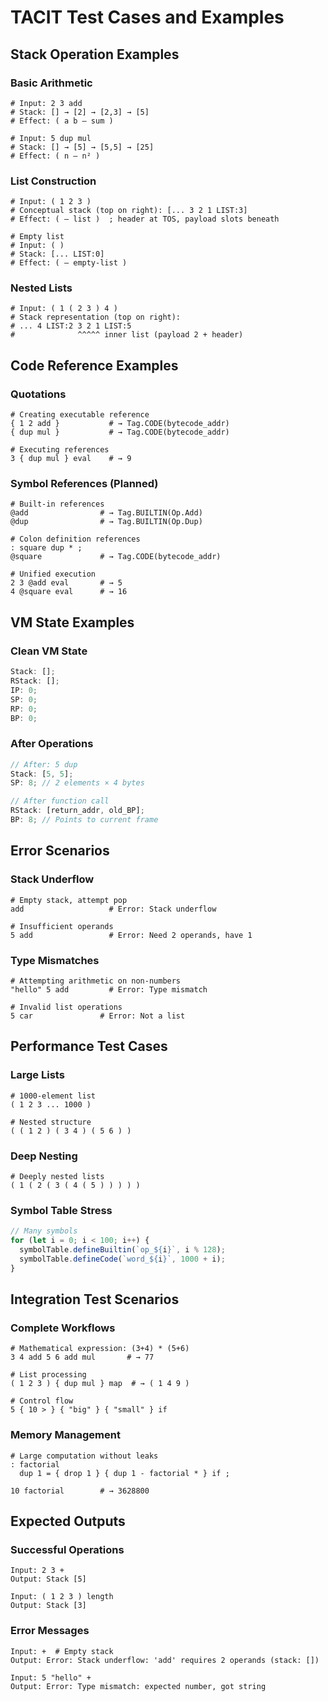 # TACIT Test Cases and Examples

## Stack Operation Examples

### Basic Arithmetic

```tacit
# Input: 2 3 add
# Stack: [] → [2] → [2,3] → [5]
# Effect: ( a b — sum )

# Input: 5 dup mul
# Stack: [] → [5] → [5,5] → [25]
# Effect: ( n — n² )
```

### List Construction

```tacit
# Input: ( 1 2 3 )
# Conceptual stack (top on right): [... 3 2 1 LIST:3]
# Effect: ( — list )  ; header at TOS, payload slots beneath

# Empty list
# Input: ( )
# Stack: [... LIST:0]
# Effect: ( — empty-list )
```

### Nested Lists

```tacit
# Input: ( 1 ( 2 3 ) 4 )
# Stack representation (top on right):
# ... 4 LIST:2 3 2 1 LIST:5
#              ^^^^^ inner list (payload 2 + header)
```

## Code Reference Examples

### Quotations

```tacit
# Creating executable reference
{ 1 2 add }           # → Tag.CODE(bytecode_addr)
{ dup mul }           # → Tag.CODE(bytecode_addr)

# Executing references
3 { dup mul } eval    # → 9
```

### Symbol References (Planned)

```tacit
# Built-in references
@add                # → Tag.BUILTIN(Op.Add)
@dup                # → Tag.BUILTIN(Op.Dup)

# Colon definition references
: square dup * ;
@square             # → Tag.CODE(bytecode_addr)

# Unified execution
2 3 @add eval       # → 5
4 @square eval      # → 16
```

## VM State Examples

### Clean VM State

```typescript
Stack: [];
RStack: [];
IP: 0;
SP: 0;
RP: 0;
BP: 0;
```

### After Operations

```typescript
// After: 5 dup
Stack: [5, 5];
SP: 8; // 2 elements × 4 bytes

// After function call
RStack: [return_addr, old_BP];
BP: 8; // Points to current frame
```

## Error Scenarios

### Stack Underflow

```tacit
# Empty stack, attempt pop
add                   # Error: Stack underflow

# Insufficient operands
5 add                 # Error: Need 2 operands, have 1
```

### Type Mismatches

```tacit
# Attempting arithmetic on non-numbers
"hello" 5 add         # Error: Type mismatch

# Invalid list operations
5 car               # Error: Not a list
```

## Performance Test Cases

### Large Lists

```tacit
# 1000-element list
( 1 2 3 ... 1000 )

# Nested structure
( ( 1 2 ) ( 3 4 ) ( 5 6 ) )
```

### Deep Nesting

```tacit
# Deeply nested lists
( 1 ( 2 ( 3 ( 4 ( 5 ) ) ) ) )
```

### Symbol Table Stress

```typescript
// Many symbols
for (let i = 0; i < 100; i++) {
  symbolTable.defineBuiltin(`op_${i}`, i % 128);
  symbolTable.defineCode(`word_${i}`, 1000 + i);
}
```

## Integration Test Scenarios

### Complete Workflows

```tacit
# Mathematical expression: (3+4) * (5+6)
3 4 add 5 6 add mul       # → 77

# List processing
( 1 2 3 ) { dup mul } map  # → ( 1 4 9 )

# Control flow
5 { 10 > } { "big" } { "small" } if
```

### Memory Management

```tacit
# Large computation without leaks
: factorial
  dup 1 = { drop 1 } { dup 1 - factorial * } if ;

10 factorial        # → 3628800
```

## Expected Outputs

### Successful Operations

```
Input: 2 3 +
Output: Stack [5]

Input: ( 1 2 3 ) length
Output: Stack [3]
```

### Error Messages

```
Input: +  # Empty stack
Output: Error: Stack underflow: 'add' requires 2 operands (stack: [])

Input: 5 "hello" +
Output: Error: Type mismatch: expected number, got string
```
